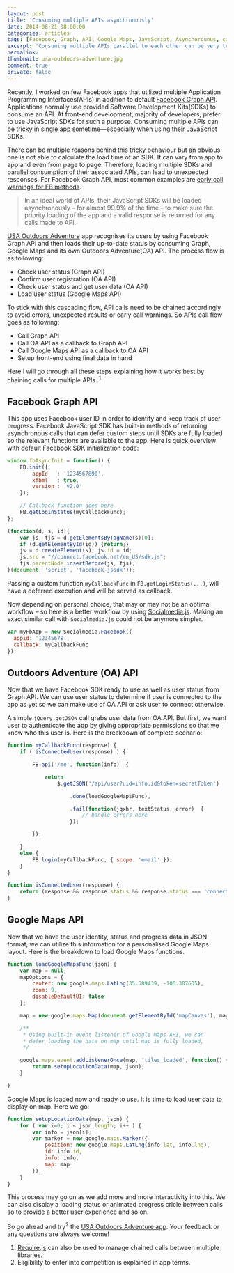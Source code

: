 ```yaml
---
layout: post
title: 'Consuming multiple APIs asynchronously'
date: 2014-08-21 08:00:00
categories: articles
tags: [Facebook, Graph, API, Google Maps, JavaScript, Asynchorounus, callback]
excerpt: 'Consuming multiple APIs parallel to each other can be very tricky. Here is a detailed case study to chain multiple APIs with each other using JavaScript’s asynchronous approach.'
permalink:
thumbnail: usa-outdoors-adventure.jpg
comment: true
private: false
---
```


Recently, I worked on few Facebook apps that utilized multiple Application Programming Interfaces(APIs) in addition to default [Facebook Graph API](https://developers.facebook.com/docs/graph-api/). Applications normally use provided Software Development Kits(SDKs) to consume an API. At front-end development, majority of developers, prefer to use JavaScript SDKs for such a purpose. Consuming multiple APIs can be tricky in single app sometime&mdash;especially when using their JavaScript SDKs.

There can be multiple reasons behind this tricky behaviour but an obvious one is not able to calculate the load time of an SDK. It can vary from app to app and even from page to page. Therefore, loading multiple SDKs and parallel consumption of their associated APIs, can lead to unexpected responses. For Facebook Graph API, most common examples are [early call warnings for FB methods](http://stackoverflow.com/search?q=fb.getloginstatus+called+before+fb.init).

> In an ideal world of APIs, their JavaScript SDKs will be loaded asynchronously &ndash; for almost 99.9% of the time &ndash; to make sure the priority loading of the app and a valid response is returned for any calls made to API.

[USA Outdoors Adventure](http://j.mp/1ohip3T) app recognises its users by using Facebook Graph API and then loads their up-to-date status by consuming Graph, Google Maps and its own Outdoors Adventure(OA) API. The process flow is as following:

* Check user status (Graph API)
* Confirm user registration (OA API)
* Check user status and get user data (OA API)
* Load user status (Google Maps API)

To stick with this cascading flow, API calls need to be chained accordingly to avoid errors, unexpected results or early call warnings. So APIs call flow goes as following:

* Call Graph API
* Call OA API as a callback to Graph API
* Call Google Maps API as a callback to OA API
* Setup front-end using final data in hand

Here I will go through all these steps explaining how it works best by chaining calls for multiple APIs. <sup>1</sup>

## Facebook Graph API

This app uses Facebook user ID in order to identify and keep track of user progress. Facebook JavaScript SDK has built-in methods of returning asynchronous calls that can defer custom steps until SDKs are fully loaded so the relevant functions are available to the app. Here is quick overview with default Facebook SDK initialization code:

```javascript
window.fbAsyncInit = function() {
	FB.init({
		appId   : '1234567890',
		xfbml   : true,
		version : 'v2.0'
	});

	// Callback function goes here
	FB.getLoginStatus(myCallbackFunc);
};

(function(d, s, id){
	var js, fjs = d.getElementsByTagName(s)[0];
	if (d.getElementById(id)) {return;}
	js = d.createElement(s); js.id = id;
	js.src = "//connect.facebook.net/en_US/sdk.js";
	fjs.parentNode.insertBefore(js, fjs);
}(document, 'script', 'facebook-jssdk'));
```

Passing a custom function `myCallbackFunc` in `FB.getLoginStatus(...)`, will have a deferred execution and will be served as callback.

Now depending on personal choice, that may or may not be an optimal workflow &ndash; so here is a better workflow by using [Socialmedia.js](http://jabran.me/projects/socialmedia-js). Making an exact similar call with `Socialmedia.js` could not be anymore simpler.

```javascript
var myFbApp = new Socialmedia.Facebook({
  appid: '12345678',
  callback: myCallbackFunc
});
```

## Outdoors Adventure (OA) API

Now that we have Facebook SDK ready to use as well as user status from Graph API. We can use user status to determine if user is connected to the app as yet so we can make use of OA API or ask user to connect otherwise.

A simple `jQuery.getJSON` call grabs user data from OA API. But first, we want user to authenticate the app by giving appropriate permissions so that we know who this user is. Here is the breakdown of complete scenario:

```javascript
function myCallbackFunc(response) {
	if ( isConnectedUser(response) ) {

		FB.api('/me', function(info)  {

			return
				$.getJSON('/api/user?uid=info.id&token=secretToken')

					.done(loadGoogleMapsFunc),

					.fail(function(jqxhr, textStatus, error)  {
						// handle errors here
					});

		});

	}
	else {
		FB.login(myCallbackFunc, { scope: 'email' });
	}
}

function isConnectedUser(response) {
	return (response && response.status && response.status === 'connected') ? true : false;
}
```

## Google Maps API

Now that we have the user identity, status and progress data in JSON format, we can utilize this information for a personalised Google Maps layout. Here is the breakdown to load Google Maps functions.

```javascript
function loadGoogleMapsFunc(json) {
	var map = null,
	mapOptions = {
		center: new google.maps.LatLng(35.589439, -106.387605),
		zoom: 9,
		disableDefaultUI: false
	};

	map = new google.maps.Map(document.getElementById('mapCanvas'), mapOptions);

	/**
	 * Using built-in event listener of Google Maps API, we can
	 * defer loading the data on map until map is fully loaded,
	 */

	google.maps.event.addListenerOnce(map, 'tiles_loaded', function() {
		return setupLocationData(map, json);
	}

}
```

Google Maps is loaded now and ready to use. It is time to load user data to display on map. Here we go:

```javascript
function setupLocationData(map, json) {
	for ( var i=0; i < json.length; i++ ) {
		var info = json[i];
		var marker = new google.maps.Marker({
			position: new google.maps.LatLng(info.lat, info.lng),
			id: info.id,
			info: info,
			map: map
		});
	}
}
```

This process may go on as we add more and more interactivity into this. We can also display a loading status or animated progress cricle between calls so to provide a better user experience and so on.

So go ahead and try<sup>2</sup> the [USA Outdoors Adventure app](http://j.mp/1oVh3SD). Your feedback or any questions are always welcome!

<footer>

1. [Require.js](http://requirejs.org) can also be used to manage chained calls between multiple libraries.
2. Eligibility to enter into competition is explained in app terms.

</footer>
